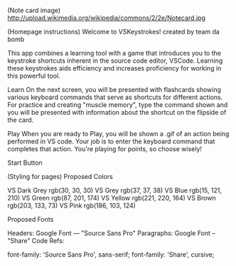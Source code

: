 (Note card image)
http://upload.wikimedia.org/wikipedia/commons/2/2e/Notecard.jpg 

(Homepage instructions)
Welcome to VSKeystrokes!
created by team da bomb

This app combines a learning tool with a game that introduces you to the keystroke shortcuts inherent in the source code editor, VSCode. Learning these keystrokes aids efficiency and increases proficiency for working in this powerful tool.

Learn
On the next screen, you will be presented with flashcards showing various keyboard commands that serve as shortcuts for different actions. For practice and creating "muscle memory", type the command shown and you will be presented with information about the shortcut on the flipside of the card. 

Play
When you are ready to Play, you will be shown a .gif of an action being performed in VS code. Your job is to enter the keyboard command that completes that action. You're playing for points, so choose wisely!

Start Button


(Styling for pages)
Proposed Colors 

VS Dark Grey rgb(30, 30, 30)
VS Grey rgb(37, 37, 38)
VS Blue rgb(15, 121, 210)
VS Green rgb(87, 201, 174)
VS Yellow rgb(221, 220, 164)
VS Brown rgb(203, 133, 73)
VS Pink rgb(186, 103, 124)

Proposed Fonts

Headers: Google Font — "Source Sans Pro"
Paragraphs: Google Font – "Share"
Code Refs:
<link href="https://fonts.googleapis.com/css?family=Share|Source+Sans+Pro" rel="stylesheet">
font-family: 'Source Sans Pro', sans-serif;
font-family: 'Share', cursive;